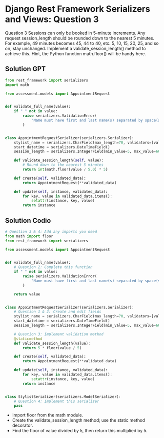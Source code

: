 # Django Rest Framework Serializers and Views: Question 3
Question 3
Sessions can only be booked in 5-minute increments. Any request session_length should be rounded down to the nearest 5 minutes. For example, 49 minutes becomes 45, 44 to 40, etc. 5, 10, 15, 20, 25, and so on, stay unchanged. Implement a validate_session_length() method to achieve this. Hint, the Python function math.floor() will be handy here.


## Solution GPT

```python
from rest_framework import serializers
import math

from assessment.models import AppointmentRequest


def validate_full_name(value):
    if " " not in value:
        raise serializers.ValidationError(
            "Name must have first and last name(s) separated by space(s)."
        )


class AppointmentRequestSerializer(serializers.Serializer):
    stylist_name = serializers.CharField(max_length=70, validators=[validate_full_name])
    start_datetime = serializers.DateTimeField()
    session_length = serializers.IntegerField(min_value=5, max_value=60, required=False)

    def validate_session_length(self, value):
        # Round down to the nearest 5 minutes
        return int(math.floor(value / 5.0) * 5)

    def create(self, validated_data):
        return AppointmentRequest(**validated_data)

    def update(self, instance, validated_data):
        for key, value in validated_data.items():
            setattr(instance, key, value)
        return instance

```

## Solution Codio

```python
# Question 3 & 4: Add any imports you need
from math import floor
from rest_framework import serializers

from assessment.models import AppointmentRequest


def validate_full_name(value):
    # Question 2: Complete this function
    if " " not in value:
        raise serializers.ValidationError(
            "Name must have first and last name(s) separated by space(s)."
        )

    return value


class AppointmentRequestSerializer(serializers.Serializer):
    # Question 1 & 2: Create and edit fields
    stylist_name = serializers.CharField(max_length=70, validators=[validate_full_name])
    start_datetime = serializers.DateTimeField()
    session_length = serializers.IntegerField(min_value=5, max_value=60, required=False)

    # Question 3: Implement validation method
    @staticmethod
    def validate_session_length(value):
        return 5 * floor(value / 5)

    def create(self, validated_data):
        return AppointmentRequest(**validated_data)

    def update(self, instance, validated_data):
        for key, value in validated_data.items():
            setattr(instance, key, value)
        return instance


class StylistSerializer(serializers.ModelSerializer):
    # Question 4: Implement this serializer
    pass
```

- Import floor from the math module.
- Create the validate_session_length method; use the static method decorator.
- Find the floor of value divided by 5, then return this multiplied by 5.
